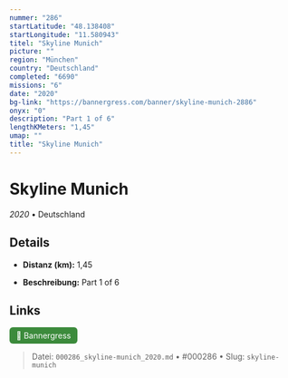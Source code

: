```yaml
---
nummer: "286"
startLatitude: "48.138408"
startLongitude: "11.580943"
titel: "Skyline Munich"
picture: ""
region: "München"
country: "Deutschland"
completed: "6690"
missions: "6"
date: "2020"
bg-link: "https://bannergress.com/banner/skyline-munich-2886"
onyx: "0"
description: "Part 1 of 6"
lengthKMeters: "1,45"
umap: ""
title: "Skyline Munich"
---
```

# Skyline Munich

*2020* • Deutschland



## Details
- **Distanz (km):** 1,45



- **Beschreibung:** Part 1 of 6


## Links
<div style="margin-top: 0.5em;">
<a href="https://bannergress.com/banner/skyline-munich-2886" target="_blank" style="display:inline-block;margin-right:8px;padding:6px 12px;background-color:#3c8b3c;color:white;text-decoration:none;border-radius:6px;">🔗 Bannergress</a>

</div>


> Datei: `000286_skyline-munich_2020.md` • #000286 • Slug: `skyline-munich`
